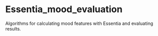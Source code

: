Essentia_mood_evaluation
========================

Algorithms for calculating mood features with Essentia and evaluating results.
